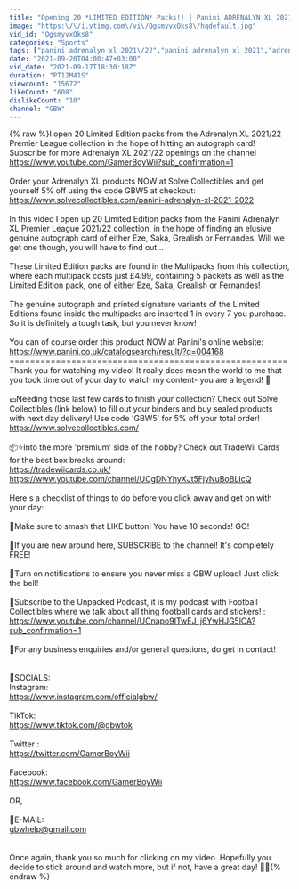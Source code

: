 ```yaml
---
title: "Opening 20 *LIMITED EDITION* Packs!! | Panini ADRENALYN XL 2021\/22 Premier League | Hunting Autos!!"
image: "https:\/\/i.ytimg.com\/vi\/QgsmyvxQks8\/hqdefault.jpg"
vid_id: "QgsmyvxQks8"
categories: "Sports"
tags: ["panini adrenalyn xl 2021\/22","panini adrenalyn xl 2021","adrenalyn xl 2021\/22"]
date: "2021-09-20T04:00:47+03:00"
vid_date: "2021-09-17T18:30:18Z"
duration: "PT12M41S"
viewcount: "15672"
likeCount: "608"
dislikeCount: "10"
channel: "GBW"
---
```

{% raw %}I open 20 Limited Edition packs from the Adrenalyn XL 2021/22 Premier League collection in the hope of hitting an autograph card!<br />Subscribe for more Adrenalyn XL 2021/22 openings on the channel<br /><a rel="nofollow" target="blank" href="https://www.youtube.com/GamerBoyWii?sub_confirmation=1">https://www.youtube.com/GamerBoyWii?sub_confirmation=1</a><br /><br />Order your Adrenalyn XL products NOW at Solve Collectibles and get yourself 5% off using the code GBW5 at checkout:<br /><a rel="nofollow" target="blank" href="https://www.solvecollectibles.com/panini-adrenalyn-xl-2021-2022">https://www.solvecollectibles.com/panini-adrenalyn-xl-2021-2022</a> <br /><br />In this video I open up 20 Limited Edition packs from the Panini Adrenalyn XL Premier League 2021/22 collection, in the hope of finding an elusive genuine autograph card of either Eze, Saka, Grealish or Fernandes. Will we get one though, you will have to find out...<br /><br />These Limited Edition packs are found in the Multipacks from this collection, where each multipack costs just £4.99, containing 5 packets as well as the Limited Edition pack, one of either Eze, Saka, Grealish or Fernandes!<br /><br />The genuine autograph and printed signature variants of the Limited Editions found inside the multipacks are inserted 1 in every 7 you purchase. So it is definitely a tough task, but you never know!<br /><br />You can of course order this product NOW at Panini's online website:<br /><a rel="nofollow" target="blank" href="https://www.panini.co.uk/catalogsearch/result/?q=004168">https://www.panini.co.uk/catalogsearch/result/?q=004168</a><br />======================================================<br />Thank you for watching my video! It really does mean the world to me that you took time out of your day to watch my content- you are a legend! 💙<br /><br />💷Needing those last few cards to finish your collection? Check out Solve Collectibles (link below) to fill out your binders and buy sealed products with next day delivery! Use code 'GBW5' for 5% off your total order!<br /><a rel="nofollow" target="blank" href="https://www.solvecollectibles.com/">https://www.solvecollectibles.com/</a><br /><br />📦⭐Into the more 'premium' side of the hobby? Check out TradeWii Cards for the best box breaks around:<br /><a rel="nofollow" target="blank" href="https://tradewiicards.co.uk/">https://tradewiicards.co.uk/</a><br /><a rel="nofollow" target="blank" href="https://www.youtube.com/channel/UCgDNYhyXJt5FjyNuBoBLIcQ">https://www.youtube.com/channel/UCgDNYhyXJt5FjyNuBoBLIcQ</a><br /><br />Here's a checklist of things to do before you click away and get on with your day:<br /><br />🔘Make sure to smash that LIKE button! You have 10 seconds! GO!<br /><br />🔘If you are new around here, SUBSCRIBE to the channel! It's completely FREE!<br /><br />🔘Turn on notifications to ensure you never miss a GBW upload! Just click the bell!<br /><br />🔘Subscribe to the Unpacked Podcast, it is my podcast with Football Collectibles where we talk about all thing football cards and stickers! :<br /><a rel="nofollow" target="blank" href="https://www.youtube.com/channel/UCnapo9ITwEJ_j6YwHJG5lCA?sub_confirmation=1">https://www.youtube.com/channel/UCnapo9ITwEJ_j6YwHJG5lCA?sub_confirmation=1</a><br /><br />👥For any business enquiries and/or general questions, do get in contact! <br /><br /><br />💬SOCIALS:<br />Instagram:<br /><a rel="nofollow" target="blank" href="https://www.instagram.com/officialgbw/">https://www.instagram.com/officialgbw/</a><br /><br />TikTok:<br /><a rel="nofollow" target="blank" href="https://www.tiktok.com/@gbwtok">https://www.tiktok.com/@gbwtok</a><br /><br />Twitter :<br /><a rel="nofollow" target="blank" href="https://twitter.com/GamerBoyWii">https://twitter.com/GamerBoyWii</a><br /><br />Facebook:<br /><a rel="nofollow" target="blank" href="https://www.facebook.com/GamerBoyWii">https://www.facebook.com/GamerBoyWii</a><br /><br />OR,<br /><br />📧E-MAIL:<br />gbwhelp@gmail.com<br /><br /><br />Once again, thank you so much for clicking on my video. Hopefully you decide to stick around and watch more, but if not, have a great day! 👋🏼{% endraw %}

